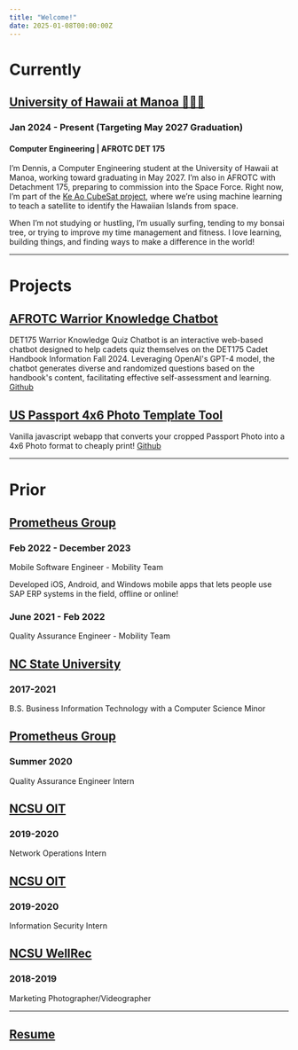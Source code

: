 ```yaml
---
title: "Welcome!"
date: 2025-01-08T00:00:00Z
---
```


# Currently

## [University of Hawaii at Manoa 🧑🏽‍💻](https://ece.hawaii.edu/home/)

### Jan 2024 - Present (Targeting May 2027 Graduation)

#### Computer Engineering | AFROTC DET 175

I’m Dennis, a Computer Engineering student at the University of Hawaii at Manoa, working toward graduating in May 2027. I’m also in AFROTC with Detachment 175, preparing to commission into the Space Force. Right now, I’m part of the [Ke Ao CubeSat project](https://digitalcommons.usu.edu/smallsat/2021/all2021/18/), where we’re using machine learning to teach a satellite to identify the Hawaiian Islands from space.

When I’m not studying or hustling, I’m usually surfing, tending to my bonsai tree, or trying to improve my time management and fitness. I love learning, building things, and finding ways to make a difference in the world!

---

# Projects

## [AFROTC Warrior Knowledge Chatbot](https://wkchatbot.xyz)

DET175 Warrior Knowledge Quiz Chatbot is an interactive web-based chatbot designed to help cadets quiz themselves on the DET175 Cadet Handbook Information Fall 2024. Leveraging OpenAI's GPT-4 model, the chatbot generates diverse and randomized questions based on the handbook's content, facilitating effective self-assessment and learning. [Github](https://github.com/sozodennis01/Det175WarriorKnowledgeChatBot)

## [US Passport 4x6 Photo Template Tool](https://sozodennis01.github.io/free-passport-photos-4x6/)

Vanilla javascript webapp that converts your cropped Passport Photo into a 4x6 Photo format to cheaply print! [Github](https://github.com/sozodennis01/free-passport-photos-4x6)

---

# Prior

## [Prometheus Group](https://www.prometheusgroup.com/solutions/mobility)
### Feb 2022 - December 2023

Mobile Software Engineer - Mobility Team

Developed iOS, Android, and Windows mobile apps that lets people use SAP ERP systems in the field, offline or online!

### June 2021 - Feb 2022

Quality Assurance Engineer - Mobility Team

## [NC State University](https://www.ncsu.edu)

### 2017-2021

B.S. Business Information Technology with a Computer Science Minor  

## [Prometheus Group](https://www.prometheusgroup.com/solutions/mobility)

### Summer 2020

Quality Assurance Engineer Intern  

## [NCSU OIT](https://oit.ncsu.edu/)

### 2019-2020

Network Operations Intern  

## [NCSU OIT](https://oit.ncsu.edu/)

### 2019-2020

 Information Security Intern  

## [NCSU WellRec](https://wellrec.dasa.ncsu.edu/)

### 2018-2019

 Marketing Photographer/Videographer  

---

## [Resume](/Sarsozo-2024TechResume.pdf)
